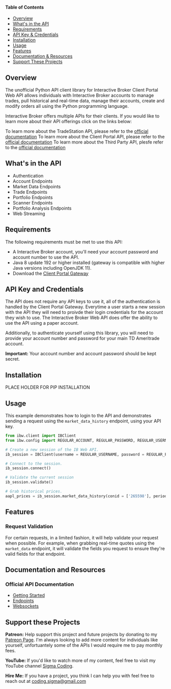 #### Table of Contents

- [Overview](#overview)
- [What's in the API](#whats-in-the-api)
- [Requirements](#requirements)
- [API Key & Credentials](#api-key-and-credentials)
- [Installation](#installation)
- [Usage](#usage)
- [Features](#features)
- [Documentation & Resources](#documentation-and-resources)
- [Support These Projects](#support-these-projects)

## Overview

The unofficial Python API client library for Interactive Broker Client Portal Web API allows individuals with Interactive Broker accounts to manage trades, pull historical and real-time data, manage their accounts, create and modify orders all using the Python programming language.

Interactive Broker offers multiple APIs for their clients. If you would like to learn more about their API offerings click on the links below:

To learn more about the TradeStation API, please refer to the [official documentation](http://interactivebrokers.github.io/tws-api/)
To learn more about the Client Portal API, please refer to the [official documentation](https://interactivebrokers.github.io/cpwebapi/)
To learn more about the Third Party API, plesfe refer to the [official documentation](https://www.interactivebrokers.com/webtradingapi/)

## What's in the API

- Authentication
- Account Endpoints
- Market Data Endpoints
- Trade Endpoints
- Portfolio Endpoints
- Scanner Endpoints
- Portfolio Analysis Endpoints
- Web Streaming

## Requirements

The following requirements must be met to use this API:

- A Interactive Broker account, you'll need your account password and account number to use the API.
- Java 8 update 192 or higher installed (gateway is compatible with higher Java versions including OpenJDK 11).
- Download the [Client Portal Gateway](https://www.interactivebrokers.com/en/index.php?f=45185)

## API Key and Credentials

The API does not require any API keys to use it, all of the authentication is handled by the Client Portal Gateway. Everytime a user starts a new session with the API they will need to proivde their login credentials for the account they wish to use. The Interactive Broker Web API does offer the ability to use the API using a paper account.

Additionally, to authenticate yourself using this library, you will need to provide your account number and password for your main TD Ameritrade account.

**Important:** Your account number and account password should be kept secret.

## Installation

PLACE HOLDER FOR PIP INSTALLATION

## Usage

This example demonstrates how to login to the API and demonstrates sending a request using the `market_data_history` endpoint, using your API key.

```python
from ibw.client import IBClient
from ibw.config import REGULAR_ACCOUNT, REGULAR_PASSWORD, REGULAR_USERNAME, PAPER_ACCOUNT, PAPER_PASSWORD, PAPER_USERNAME

# Create a new session of the IB Web API.
ib_session = IBClient(username = REGULAR_USERNAME, password = REGULAR_PASSWORD)

# Connect to the session.
ib_session.connect()

# Validate the current session
ib_session.validate()

# Grab historical prices.
aapl_prices = ib_session.market_data_history(conid = ['265598'], period = '1d', bar = '5min')
```

## Features

### Request Validation

For certain requests, in a limited fashion, it will help validate your request when possible. For example, when grabbing real-time quotes using the `market_data` endpoint, it will validate the fields you request to ensure they're valid fields for that endpoint.

## Documentation and Resources

### Official API Documentation

- [Getting Started](https://interactivebrokers.github.io/cpwebapi/index.html#login)
- [Endpoints](https://interactivebrokers.com/api/doc.html)
- [Websockets](https://interactivebrokers.github.io/cpwebapi/RealtimeSubscription.html)

## Support these Projects

**Patreon:**
Help support this project and future projects by donating to my [Patreon Page](https://www.patreon.com/sigmacoding). I'm always looking to add more content for individuals like yourself, unfortuantely some of the APIs I would require me to pay monthly fees.

**YouTube:**
If you'd like to watch more of my content, feel free to visit my YouTube channel [Sigma Coding](https://www.youtube.com/c/SigmaCoding).

**Hire Me:**
If you have a project, you think I can help you with feel free to reach out at coding.sigma@gmail.com

